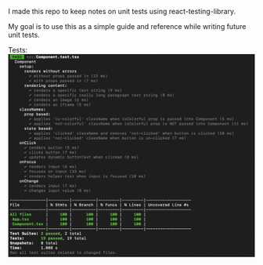 I made this repo to keep notes on unit tests using react-testing-library.

My goal is to use this as a simple guide and reference while writing future unit tests. 

Tests:
![screenshot of test output for the repo](./tests.png)
